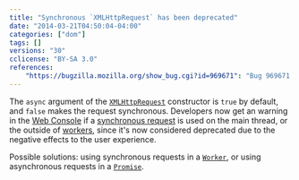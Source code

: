 ```yaml
---
title: "Synchronous `XMLHttpRequest` has been deprecated"
date: "2014-03-21T04:50:04-04:00"
categories: ["dom"]
tags: []
versions: "30"
cclicense: "BY-SA 3.0"
references:
    "https://bugzilla.mozilla.org/show_bug.cgi?id=969671": "Bug 969671 – Warn about use of sync XHR in the main thread"
---
```

The `async` argument of the [`XMLHttpRequest`](https://developer.mozilla.org/en-US/docs/Web/API/XMLHttpRequest) constructor is `true` by default, and `false` makes the request synchronous. Developers now get an warning in the [Web Console](https://developer.mozilla.org/en-US/docs/Tools/Web_Console) if a [synchronous request](https://developer.mozilla.org/en-US/docs/Web/API/XMLHttpRequest/Synchronous_and_Asynchronous_Requests#Synchronous_request) is used on the main thread, or the outside of [workers](https://developer.mozilla.org/en-US/docs/Web/Guide/Performance/Using_web_workers), since it's now considered deprecated due to the negative effects to the user experience.

Possible solutions: using synchronous requests in a [`Worker`](https://developer.mozilla.org/en-US/docs/Web/API/Worker), or using asynchronous requests in a [`Promise`](https://developer.mozilla.org/en-US/docs/Web/JavaScript/Reference/Global_Objects/Promise).
